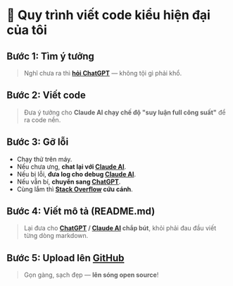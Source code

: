 # 🚀 Quy trình viết code kiểu hiện đại của tôi

## Bước 1: Tìm ý tưởng  
> Nghĩ chưa ra thì **[hỏi ChatGPT](https://chat.openai.com/)** — không tội gì phải khổ.

## Bước 2: Viết code  
> Đưa ý tưởng cho **Claude AI chạy chế độ "suy luận full công suất"** để ra code nền.

## Bước 3: Gỡ lỗi  
- Chạy thử trên máy.  
- Nếu chưa ưng, **chat lại với [Claude AI](https://claude.ai/)**.  
- Nếu bị lỗi, **đưa log cho  debug [Claude AI](https://claude.ai/)**.  
- Nếu vẫn bí, **chuyển sang [ChatGPT](https://chat.openai.com/)**.  
- Cùng lắm thì **[Stack Overflow](https://stackoverflow.com/) cứu cánh**.

## Bước 4: Viết mô tả (README.md)  
> Lại đưa cho **[ChatGPT](https://chat.openai.com/) / [Claude AI](https://claude.ai/) chắp bút**, khỏi phải đau đầu viết từng dòng markdown.

## Bước 5: Upload lên [GitHub](https://github.com/)  
> Gọn gàng, sạch đẹp — **lên sóng open source**!
